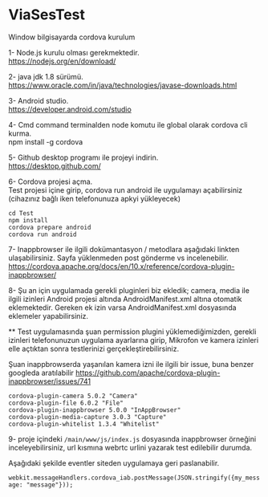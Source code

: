 # ViaSesTest

Window bilgisayarda cordova kurulum

1- Node.js kurulu olması gerekmektedir.     
https://nodejs.org/en/download/

2- java jdk 1.8 sürümü.     
https://www.oracle.com/in/java/technologies/javase-downloads.html

3- Android studio.    
https://developer.android.com/studio

4- Cmd command terminalden node komutu ile global olarak cordova cli kurma.     
npm install -g cordova

5- Github desktop programı ile projeyi indirin.     
https://desktop.github.com/

6- Cordova projesi açma.    
Test projesi içine girip, cordova run android ile  uygulamayı açabilirsiniz 
(cihazınız bağlı iken telefonunuza apkyi yükleyecek)

```
cd Test   
npm install   
cordova prepare android   
cordova run android   
```

7- Inappbrowser ile ilgili dokümantasyon / metodlara aşağıdaki linkten ulaşabilirsiniz.
Sayfa yüklenmeden post gönderme vs incelenebilir.     
https://cordova.apache.org/docs/en/10.x/reference/cordova-plugin-inappbrowser/

8- Şu an için uygulamada gerekli pluginleri biz ekledik; camera, media ile ilgili izinleri
Android projesi altında AndroidManifest.xml altına otomatik eklemektedir. Gereken ek izin varsa
AndroidManifest.xml dosyasında eklemeler yapabilirsiniz. 

** Test uygulamasında şuan permission plugini yüklemediğimizden,
gerekli izinleri telefonunuzun uygulama ayarlarına girip,  Mikrofon ve kamera izinleri elle 
açtıktan sonra testlerinizi gerçekleştirebilirsiniz.

Şuan inappbrowserda yaşanılan kamera izni ile ilgili bir issue, buna benzer googleda aratılabilir
https://github.com/apache/cordova-plugin-inappbrowser/issues/741

```
cordova-plugin-camera 5.0.2 "Camera"    
cordova-plugin-file 6.0.2 "File"    
cordova-plugin-inappbrowser 5.0.0 "InAppBrowser"    
cordova-plugin-media-capture 3.0.3 "Capture"    
cordova-plugin-whitelist 1.3.4 "Whitelist"   
```


9- proje içindeki ```/main/www/js/index.js``` 
dosyasında inappbrowser örneğini inceleyebilirsiniz, 
url kısmına webrtc urlini yazarak test edilebilir durumda.    

Aşağıdaki şekilde eventler siteden uygulamaya geri paslanabilir.   

```webkit.messageHandlers.cordova_iab.postMessage(JSON.stringify({my_message: "message"}));```
